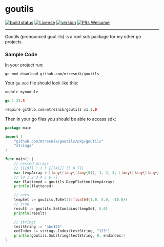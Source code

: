 # goutils
[![build status](https://github.com/mtresnik/goutils/actions/workflows/go.yml/badge.svg)](https://github.com/mtresnik/goutils/actions/workflows/go.yml/)
[![License](https://img.shields.io/badge/License-Apache_2.0-blue.svg)](https://github.com/mtresnik/goutils/blob/main/LICENSE)
[![version](https://img.shields.io/badge/version-1.1.9-blue)](https://github.com/mtresnik/goutils/releases/tag/v1.1.9)
[![PRs Welcome](https://img.shields.io/badge/PRs-welcome-green.svg?style=flat-square)](https://makeapullrequest.com)
<hr>

Goutils (pronounced gout-ils) is a root sdk package for my other go projects.


### Sample Code

In your project run:
```
go mod download github.com/mtresnik/goutils
```

Your `go.mod` file should look like this:
```go 
module mymodule

go 1.23.3

require github.com/mtresnik/goutils v1.1.9
```


Then in your go files you should be able to access sdk:

```go 
package main

import (
	"github.com/mtresnik/goutils/pkg/goutils"
	"strings"
)

func main() {
	// nested arrays
	// [[[0]] 1 2 3 [[[4]]] [5 6 7]]
	var tempArray = []any{[]any{[]any{0}}, 1, 2, 3, []any{[]any{[]any{4}}}, []any{5, 6, 7}}
	// [0 1 2 3 4 5 6 7]
	var flattened = goutils.DeepFlatten(tempArray)
	println(flattened)

	// sets
	tempSet := goutils.ToSet([]float64{1.0, 5.0, -10.0})
	// true 
	result := goutils.SetContains(tempSet, 5.0)
	println(result)

	// strings
	testString := "abc123"
	endIndex := strings.Index(testString, "123")
	println(goutils.Substring(testString, 0, endIndex))
}
```